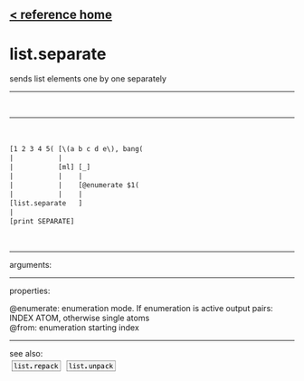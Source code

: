 [< reference home](ceammc_lib.html)
---

# list.separate


sends list elements one by one separately

---

<br>


---


```


[1 2 3 4 5( [\(a b c d e\), bang(
|           |
|           [ml] [_]
|           |    |
|           |    [@enumerate $1(
|           |    |
[list.separate   ]
|
[print SEPARATE]

            
```

---
arguments:


---
properties:

@enumerate: enumeration mode. If
            enumeration is active output pairs: INDEX ATOM, otherwise single atoms<br>
@from: enumeration starting index<br>

---
see also:<br>
[![list.repack](img/object_list.repack.png)](list.repack.html)
[![list.unpack](img/object_list.unpack.png)](list.unpack.html)
